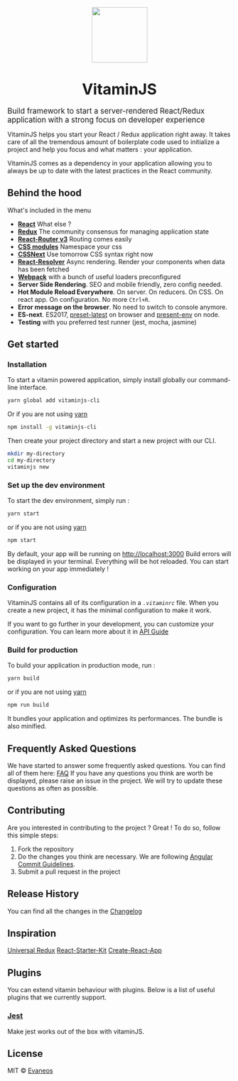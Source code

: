 <p align="center">
	<img width="125" src="https://upload.wikimedia.org/wikipedia/commons/a/a4/Emojione_1F34D.svg" />
</p>

<big><h1 align="center">VitaminJS</h1></big>
<p><big>Build framework to start a server-rendered React/Redux application with a strong focus on developer experience
</big></p>
<!--
[![npm version](https://badge.fury.io/js/vitaminjs.png)](https://badge.fury.io/js/vitaminjs)
 -->
VitaminJS helps you start your React / Redux application right away.
It takes care of all the tremendous amount of boilerplate code used to initialize a project and help you focus and what matters : your application.

VitaminJS comes as a dependency in your application allowing you to always be up to date with the latest practices in the React community.

## Behind the hood
What's included in the menu
- [**React**](https://github.com/facebook/react) What else ?
- [**Redux**](https://github.com/rackt/redux) The community consensus for managing application state
- [**React-Router v3**](https://github.com/ReactTraining/react-router) Routing comes easily
- [**CSS modules**](https://github.com/css-modules/css-modules) Namespace your css
- [**CSSNext**](https://github.com/MoOx/postcss-cssnext) Use tomorrow CSS syntax right now
- [**React-Resolver**](https://github.com/ericclemmons/react-resolver) Async rendering. Render your components when data has been fetched
- [**Webpack**](https://webpack.github.io) with a bunch of useful loaders preconfigured
- **Server Side Rendering**. SEO and mobile friendly, zero config needed.
- **Hot Module Reload Everywhere**. On server. On reducers. On CSS. On react app. On configuration. No more `Ctrl+R`.
- **Error message on the browser**. No need to switch to console anymore.
- **ES-next**. ES2017, [preset-latest](https://github.com/babel/babel/tree/7.0/packages/babel-preset-latest) on browser and [present-env](https://github.com/babel/babel-preset-env) on node.
- **Testing** with you preferred test runner (jest, mocha, jasmine)

## Get started
### Installation
To start a vitamin powered application, simply install globally our command-line interface.

```bash
yarn global add vitaminjs-cli
```
Or if you are not using [yarn](https://yarnpkg.com/)

```bash
npm install -g vitaminjs-cli
```
Then create your project directory and start a new project with our CLI.
```bash
mkdir my-directory
cd my-directory
vitaminjs new
```
### Set up the dev environment

To start the dev environment, simply run :

```bash
yarn start
```
or if you are not using [yarn](https://yarnpkg.com/)
```bash
npm start
```
By default, your app will be running on [http://localhost:3000](http://localhost:3000)
Build errors will be displayed in your terminal. Everything will be hot reloaded.
You can start working on your app immediately !

### Configuration
VitaminJS contains all of its configuration in a *`.vitaminrc`* file.
When you create a new project, it has the minimal configuration to make it work.

If you want to go further in your development, you can customize your configuration. You can learn more about it in [API Guide](https://github.com/Evaneos/vitaminjs/blob/master/API.md)

### Build for production

To build your application in production mode, run :
```bash
yarn build
```
or if you are not using [yarn](https://yarnpkg.com/)
```bash
npm run build
```

It bundles your application and optimizes its performances. The bundle is also minified.

## Frequently Asked Questions
We have started to answer some frequently asked questions. You can find all of them here: [FAQ](https://github.com/Evaneos/vitaminjs/blob/master/FAQ.md)
If you have any questions you think are worth be displayed, please raise an issue in the project.
We will try to update these questions as often as possible.

## Contributing

Are you interested in contributing to the project ? Great ! To do so, follow this simple steps:
 1. Fork the repository
 2. Do the changes you think are necessary. We are following [Angular Commit Guidelines](https://github.com/angular/angular/blob/master/CONTRIBUTING.md#commit).
 3. Submit a pull request in the project

## Release History

You can find all the changes in the [Changelog](https://github.com/Evaneos/vitaminjs/blob/master/CHANGELOG.md)

## Inspiration

[Universal Redux](https://github.com/bdefore/universal-redux)
[React-Starter-Kit](https://github.com/kriasoft/react-starter-kit)
[Create-React-App](https://github.com/facebookincubator/create-react-app)

## Plugins
You can extend vitamin behaviour with plugins. Below is a list of useful plugins that we currently support.

### [Jest](https://github.com/Evaneoss/vitaminjs/tree/master/packages/vitaminjs-plugin-jest)
Make jest works out of the box with vitaminJS.

## License
MIT © [Evaneos](https://www.evaneos.com)

